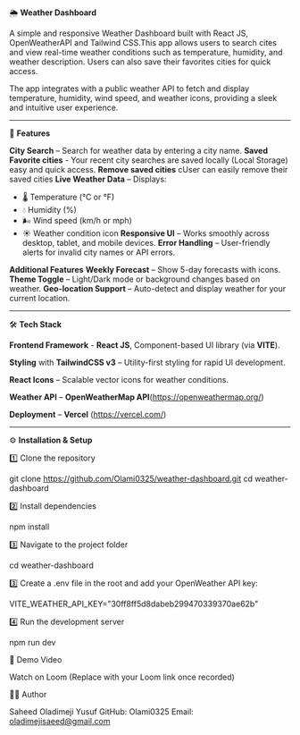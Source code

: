 🌦️ **Weather Dashboard**

A simple and responsive Weather Dashboard built with React JS, OpenWeatherAPI and Tailwind CSS.This app allows users to search cites and view real-time weather conditions such as temperature, humidity, and weather description. Users can also save their favorites cities for quick access. 

The app integrates with a public weather API to fetch and display temperature, humidity, wind speed, and weather icons, providing a sleek and intuitive user experience.

---

🚀 **Features**

**City Search** – Search for weather data by entering a city name.
**Saved Favorite cities** - Your recent city searches are saved locally (Local Storage) easy and quick access.
**Remove saved cities** cUser can easily remove their saved cities
**Live Weather Data** – Displays:
  - 🌡️ Temperature (°C or °F)
  - 💧 Humidity (%)
  - 🌬️ Wind speed (km/h or mph)
  - ☀️ Weather condition icon
**Responsive UI** – Works smoothly across desktop, tablet, and mobile devices.
**Error Handling** – User-friendly alerts for invalid city names or API errors.

**Additional Features**
**Weekly Forecast** – Show 5-day forecasts with icons.
**Theme Toggle** – Light/Dark mode or background changes based on weather.
**Geo-location Support** – Auto-detect and display weather for your current location.

---

 🛠️ **Tech Stack**

**Frontend Framework** - **React JS**, Component-based UI library (via **VITE**).

**Styling** with **TailwindCSS v3** – Utility-first styling for rapid UI development.

**React Icons** – Scalable vector icons for weather conditions.

**Weather API** – **OpenWeatherMap API**(https://openweathermap.org/) 

**Deployment** – **Vercel** (https://vercel.com/) 

---

⚙️ **Installation & Setup**

1️⃣ Clone the repository

git clone https://github.com/Olami0325/weather-dashboard.git
cd weather-dashboard

2️⃣ Install dependencies

npm install

3️⃣ Navigate to the project folder

cd weather-dashboard

3️⃣ Create a .env file in the root and add your OpenWeather API key:

VITE_WEATHER_API_KEY="30ff8ff5d8dabeb299470339370ae62b"


4️⃣ Run the development server

npm run dev

🎥 Demo Video

Watch on Loom
 (Replace with your Loom link once recorded)


👨‍💻 Author

Saheed Oladimeji Yusuf
GitHub: Olami0325
Email: oladimejisaeed@gmail.com